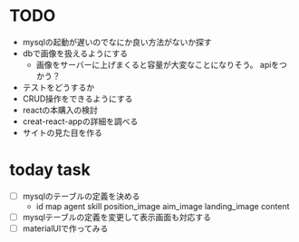 # TODO
- mysqlの起動が遅いのでなにか良い方法がないか探す
- dbで画像を扱えるようにする
  - 画像をサーバーに上げまくると容量が大変なことになりそう。
    apiをつかう？
- テストをどうするか
- CRUD操作をできるようにする
- reactの本購入の検討
- creat-react-appの詳細を調べる
- サイトの見た目を作る

# today task
+ [ ] mysqlのテーブルの定義を決める
  - id map agent skill position_image aim_image landing_image content 
+ [ ] mysqlテーブルの定義を変更して表示画面も対応する
+ [ ] materialUIで作ってみる
